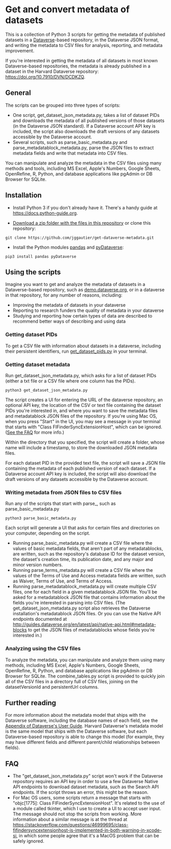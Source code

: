 # Get and convert metadata of datasets
This is a collection of Python 3 scripts for getting the metadata of published datasets in a [Dataverse](https://dataverse.org/)-based repository, in the Dataverse JSON format, and writing the metadata to CSV files for analysis, reporting, and metadata improvement.

If you're interested in getting the metadata of all datasets in most known Dataverse-based repositories, the metadata is already published in a dataset in the Harvard Dataverse repository: https://doi.org/10.7910/DVN/DCDKZQ.

## General
The scripts can be grouped into three types of scripts:
 * One script, get_dataset_json_metadata.py, takes a list of dataset PIDs and downloads the metadata of all published versions of those datasets (in the Dataverse JSON standard). If a Dataverse account API key is included, the script also downloads the draft versions of any datasets accessible by the Dataverse account.
 * Several scripts, such as parse_basic_metadata.py and parse_metadatablock_metadata.py, parse the JSON files to extract metadata fields and write that metadata into CSV files.

You can manipulate and analyze the metadata in the CSV files using many methods and tools, including MS Excel, Apple's Numbers, Google Sheets, OpenRefine, R, Python, and database applications like pgAdmin or DB Browser for SQLite.

## Installation
 * Install Python 3 if you don't already have it. There's a handy guide at https://docs.python-guide.org.
 
 * [Download a zip folder with the files in this repository](https://github.com/jggautier/get-dataverse-metadata/archive/master.zip) or clone this repository:

```
git clone https://github.com/jggautier/get-dataverse-metadata.git
```

 * Install the Python modules [pandas](https://pandas.pydata.org/about.html) and [pyDataverse](https://pydataverse.readthedocs.io/en/latest/index.html):
```
pip3 install pandas pyDataverse
```

## Using the scripts
Imagine you want to get and analyze the metadata of datasets in a Dataverse-based repository, such as [demo.dataverse.org](https://demo.dataverse.org/), or in a dataverse in that repository, for any number of reasons, including:
 * Improving the metadata of datasets in your dataverse
 * Reporting to research funders the quality of metadata in your dataverse
 * Studying and reporting how certain types of data are described to recommend better ways of describing and using data

### Getting dataset PIDs
To get a CSV file with information about datasets in a dataverse, including their persistent identifiers, run [get_dataset_pids.py](https://github.com/jggautier/dataverse-scripts/blob/master/get_dataset_PIDs.py) in your terminal.

### Getting dataset metadata
Run get_dataset_json_metadata.py, which asks for a list of dataset PIDs (either a txt file or a CSV file where one column has the PIDs).

```
python3 get_dataset_json_metadata.py
```

The script creates a UI for entering the URL of the dataverse repository, an optional API key, the location of the CSV or text file containing the dataset PIDs you're interested in, and where you want to save the metadata files and metadatablock JSON files of the repository. If you're using Mac OS, when you press "Start" in the UI, you may see a message in your terminal that starts with "Class FIFinderSyncExtensionHost", which can be ignored. ([See the FAQ](https://github.com/jggautier/get-dataverse-metadata/tree/tkinter-gui#faq) for more info.)

Within the directory that you specified, the script will create a folder, whose name will include a timestamp, to store the downloaded JSON metadata files.

For each dataset PID in the provided text file, the script will save a JSON file containing the metadata of each published version of each dataset. If a Dataverse account API key is included, the script will also download the draft versions of any datasets accessible by the Dataverse account.

### Writing metadata from JSON files to CSV files
Run any of the scripts that start with parse_, such as parse_basic_metadata.py

```
python3 parse_basic_metadata.py
```

Each script will generate a UI that asks for certain files and directories on your computer, depending on the script.

 * Running parse_basic_metadata.py will create a CSV file where the values of basic metadata fields, that aren't part of any metadatablocks, are written, such as the repository's database ID for the dataset version, the dataset's creation time, its publication date, and any major and minor version numbers.
 * Running parse_terms_metadata.py will create a CSV file where the values of the Terms of Use and Access metadata fields are written, such as Waiver, Terms of Use, and Terms of Access.
 * Running parse_metadatablock_metadata.py will create multiple CSV files, one for each field in a given metadatablock JSON file. You'll be asked for a metadatablock JSON file that contains information about the fields you're interested in parsing into CSV files. (The get_dataset_json_metadata.py script also retrieves the Dataverse installation's metadatablock JSON files. Or you can use the Native API endpoints documented at http://guides.dataverse.org/en/latest/api/native-api.html#metadata-blocks to get the JSON files of metadatablocks whose fields you're interested in.)

### Analyzing using the CSV files
To analyze the metadata, you can manipulate and analyze them using many methods, including MS Excel, Apple's Numbers, Google Sheets, OpenRefine, R, Python, and database applications like pgAdmin or DB Browser for SQLite. The combine_tables.py script is provided to quickly join all of the CSV files in a directory full of CSV files, joining on the datasetVersionId and persistentUrl columns.

## Further reading
For more information about the metadata model that ships with the Dataverse software, including the database names of each field, see the [Appendix of Dataverse's User Guide](http://guides.dataverse.org/en/latest/user/appendix.html). Harvard Dataverse's metadata model is the same model that ships with the Dataverse software, but each Dataverse-based repository is able to change this model (for example, they may have different fields and different parent/child relationships between fields).

## FAQ
 * The "get_dataset_json_metadata.py" script won't work if the Dataverse repository requires an API key in order to use a few Dataverse Native API endpoints to download dataset metadata, such as the Search API endpoints. If the script throws an error, this might be the reason.
 * For Mac OS users, some scripts return a message that starts with "objc[1775]: Class FIFinderSyncExtensionHost". It's related to the use of a module called tkinter, which I use to create a UI to accept user input. The message should not stop the scripts from working. More information about a similar message is at the thread at https://stackoverflow.com/questions/46999695/class-fifindersyncextensionhost-is-implemented-in-both-warning-in-xcode-si, in which some people agree that it's a MacOS problem that can be safely ignored.
